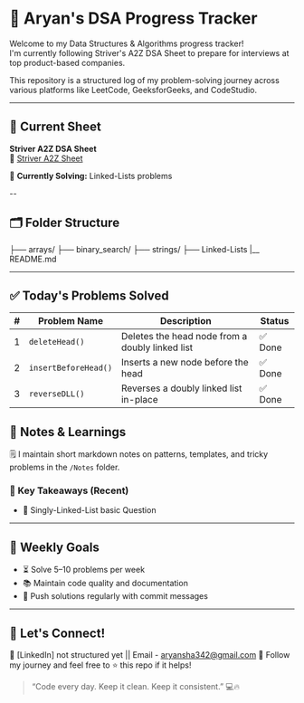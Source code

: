 # 🧠 Aryan's DSA Progress Tracker

Welcome to my Data Structures & Algorithms progress tracker!  
I'm currently following Striver's A2Z DSA Sheet to prepare for interviews at top product-based companies.

This repository is a structured log of my problem-solving journey across various platforms like LeetCode, GeeksforGeeks, and CodeStudio.

---

## 📌 Current Sheet
**Striver A2Z DSA Sheet**  
🔗 [Striver A2Z Sheet](#)

🧭 **Currently Solving:** Linked-Lists problems

--

## 🗂️ Folder Structure
├── arrays/
├── binary_search/
├── strings/
├── Linked-Lists
|__ README.md
 

---

## ✅ Today's Problems Solved
| # | Problem Name         | Description                                     | Status |
| - | -------------------- | ----------------------------------------------- | ------ |
| 1 | `deleteHead()`       | Deletes the head node from a doubly linked list | ✅ Done |
| 2 | `insertBeforeHead()` | Inserts a new node before the head              | ✅ Done |
| 3 | `reverseDLL()`       | Reverses a doubly linked list in-place          | ✅ Done |


## 🧠 Notes & Learnings

🗒️ I maintain short markdown notes on patterns, templates, and tricky problems in the `/Notes` folder.

### 🔹 Key Takeaways (Recent)

- 📌 Singly-Linked-List basic Question 

---

## 📅 Weekly Goals

- ⏳ Solve 5–10 problems per week  
- 📚 Maintain code quality and documentation  
- 🔄 Push solutions regularly with commit messages  

---

## 🤝 Let's Connect!

💼 [LinkedIn] not structured yet || Email - aryansha342@gmail.com
🌱 Follow my journey and feel free to ⭐ this repo if it helps!

> “Code every day. Keep it clean. Keep it consistent.” 💻🔥

